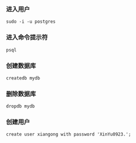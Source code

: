 ### 进入用户
```
sudo -i -u postgres
```
### 进入命令提示符
```
psql
```

### 创建数据库
```
createdb mydb
```

### 删除数据库
```
dropdb mydb
```

### 创建用户
```
create user xiangong with password 'XinYu0923.';
```